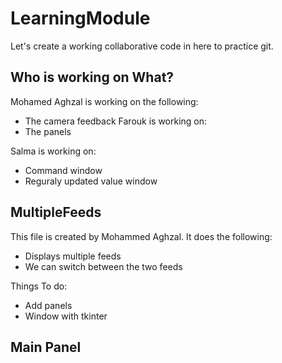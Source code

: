 # LearningModule
Let's create a working collaborative code in here to practice git. 

## Who is working on What?
Mohamed Aghzal is working on the following:
  * The camera feedback
Farouk is working on:
  * The panels

Salma is working on:
  * Command window 
  * Reguraly updated value window

## MultipleFeeds
This file is created by Mohammed Aghzal. It does the following:
* Displays multiple feeds
* We can switch between the two feeds 

Things To do:
* Add panels
* Window with tkinter 

## Main Panel
